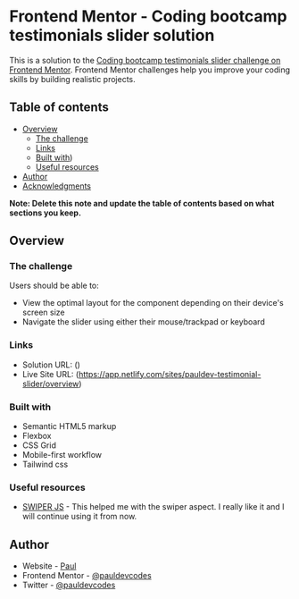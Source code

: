 # Frontend Mentor - Coding bootcamp testimonials slider solution

This is a solution to the [Coding bootcamp testimonials slider challenge on Frontend Mentor](https://www.frontendmentor.io/challenges/coding-bootcamp-testimonials-slider-4FNyLA8JL). Frontend Mentor challenges help you improve your coding skills by building realistic projects. 

## Table of contents

- [Overview](#overview)
  - [The challenge](#the-challenge)
  - [Links](#links)
  - [Built with](#built-with))
  - [Useful resources](#useful-resources)
- [Author](#author)
- [Acknowledgments](#acknowledgments)

**Note: Delete this note and update the table of contents based on what sections you keep.**

## Overview

### The challenge

Users should be able to:

- View the optimal layout for the component depending on their device's screen size
- Navigate the slider using either their mouse/trackpad or keyboard

### Links

- Solution URL: ()
- Live Site URL: (https://app.netlify.com/sites/pauldev-testimonial-slider/overview)

### Built with

- Semantic HTML5 markup
- Flexbox
- CSS Grid
- Mobile-first workflow
- Tailwind css

### Useful resources

- [SWIPER JS](https://swiperjs.com/) - This helped me with the swiper aspect. I really like it and I will continue using it from now.

## Author

- Website - [Paul](https://pauldev-portfolio.netlify.app/)
- Frontend Mentor - [@pauldevcodes](https://www.frontendmentor.io/profile/pauldevcodes)
- Twitter - [@pauldevcodes](https://twitter.com/pauldevcodes)
